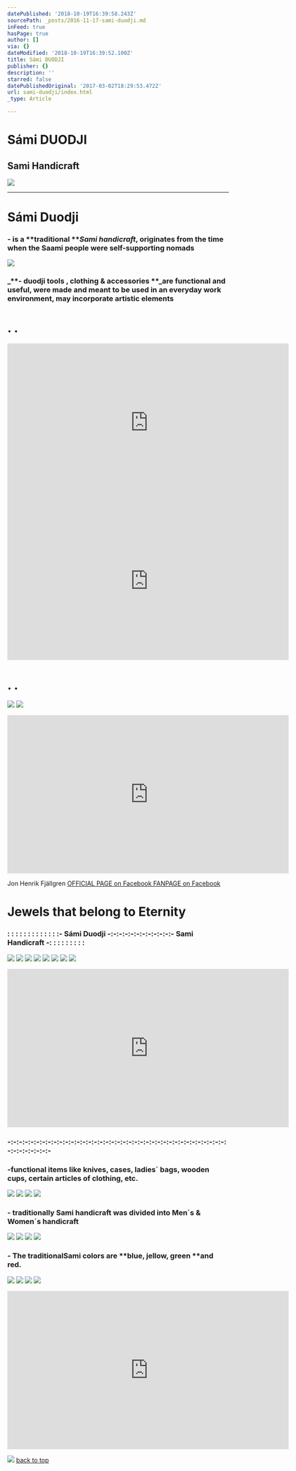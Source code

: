 ```yaml
---
datePublished: '2018-10-19T16:39:58.243Z'
sourcePath: _posts/2016-11-17-sami-duodji.md
inFeed: true
hasPage: true
author: []
via: {}
dateModified: '2018-10-19T16:39:52.100Z'
title: Sámi DUODJI
publisher: {}
description: ''
starred: false
datePublishedOriginal: '2017-03-02T18:29:53.472Z'
url: sami-duodji/index.html
_type: Article

---
```

# Sámi DUODJI

## **Sami Handicraft**
![](https://the-grid-user-content.s3-us-west-2.amazonaws.com/356e2db1-47a7-45e3-b7bd-44f60ffd6455.jpg)

---

# Sámi Duodji

### **-** is a **traditional **_Sami handicraft_, originates from the time when the Saami people were self-supporting nomads
![](https://the-grid-user-content.s3-us-west-2.amazonaws.com/b46addf5-a5ca-47a2-bb7d-19e5c42333fe.jpg)

### _**- duodji tools , clothing & accessories **_are functional and useful, were made and meant to be used in an everyday work environment, may incorporate artistic elements

# **. .**

<iframe src="https://cdn.embedly.com/widgets/media.html?src=https%3A%2F%2Fwww.youtube.com%2Fembed%2Fvideoseries%3Flist%3DPLtBwESX-1C9PsyNYmjMhQjaADwD8Kwx7D&amp;url=http%3A%2F%2Fwww.youtube.com%2Fwatch%3Fv%3D9DI-YQmWAT8&amp;image=https%3A%2F%2Fi.ytimg.com%2Fvi%2F9DI-YQmWAT8%2Fhqdefault.jpg&amp;key=a715cf41cc93453ca338d350cd26f87b&amp;type=text%2Fhtml&amp;schema=youtube" width="640" height="360" scrolling="no" frameborder="0" allowfullscreen="" style=""></iframe>

<iframe src="https://cdn.embedly.com/widgets/media.html?src=https%3A%2F%2Fwww.youtube.com%2Fembed%2F1IYB3FD7eFM%3Ffeature%3Doembed&amp;url=http%3A%2F%2Fwww.youtube.com%2Fwatch%3Fv%3D1IYB3FD7eFM&amp;image=https%3A%2F%2Fi.ytimg.com%2Fvi%2F1IYB3FD7eFM%2Fhqdefault.jpg&amp;key=a715cf41cc93453ca338d350cd26f87b&amp;type=text%2Fhtml&amp;schema=youtube" width="640" height="360" scrolling="no" frameborder="0" allowfullscreen="" style=""></iframe>

# **. .**
![](https://the-grid-user-content.s3-us-west-2.amazonaws.com/58986be0-cb90-4df6-b881-23311565e61f.jpg)
![](https://the-grid-user-content.s3-us-west-2.amazonaws.com/0ad07d0e-f4d5-4ea7-b5c8-108f76e3d905.jpg)

<iframe src="https://cdn.embedly.com/widgets/media.html?src=https%3A%2F%2Fwww.youtube.com%2Fembed%2F7m3c6xJZVio%3Ffeature%3Doembed&amp;url=http%3A%2F%2Fwww.youtube.com%2Fwatch%3Fv%3D7m3c6xJZVio&amp;image=https%3A%2F%2Fi.ytimg.com%2Fvi%2F7m3c6xJZVio%2Fhqdefault.jpg&amp;key=a715cf41cc93453ca338d350cd26f87b&amp;type=text%2Fhtml&amp;schema=youtube" width="640" height="360" scrolling="no" frameborder="0" allowfullscreen="" style=""></iframe>

Jon Henrik Fjällgren
[OFFICIAL PAGE on Facebook ][0]
[FANPAGE on Facebook][1]

# Jewels that belong to Eternity

### : : : : : : : : : : : : :- Sámi Duodji -:-:-:-:-:-:-:-:-:-:-:- Sami Handicraft -: : : : : : : : :
![](https://the-grid-user-content.s3-us-west-2.amazonaws.com/e91c8098-fb58-44c0-b3b7-f458949b4e44.jpg)
![](https://the-grid-user-content.s3-us-west-2.amazonaws.com/7028ccff-a650-41b4-8330-17d44d221867.jpg)
![](https://the-grid-user-content.s3-us-west-2.amazonaws.com/466d4218-8d1d-4066-9054-c5264e1cd05c.jpg)
![](https://the-grid-user-content.s3-us-west-2.amazonaws.com/69f48ea7-af2a-4a80-b03b-486b239e5968.jpg)
![](https://the-grid-user-content.s3-us-west-2.amazonaws.com/fc2d47f2-cb66-4e54-b5ca-3a87b5c884f5.jpg)
![](https://the-grid-user-content.s3-us-west-2.amazonaws.com/e4ade61f-5217-4e2c-97ec-37a28e5d8c91.jpg)
![](https://the-grid-user-content.s3-us-west-2.amazonaws.com/ff963470-bac7-49cb-b7ab-b2dc7d41e113.jpg)
![](https://the-grid-user-content.s3-us-west-2.amazonaws.com/fc9fdbf1-3892-4032-897a-14404d97cf66.jpg)

<iframe src="https://cdn.embedly.com/widgets/media.html?src=https%3A%2F%2Fwww.youtube.com%2Fembed%2FkYGVWeS_jR0%3Ffeature%3Doembed&amp;url=http%3A%2F%2Fwww.youtube.com%2Fwatch%3Fv%3DkYGVWeS_jR0&amp;image=https%3A%2F%2Fi.ytimg.com%2Fvi%2FkYGVWeS_jR0%2Fhqdefault.jpg&amp;key=b7d04c9b404c499eba89ee7072e1c4f7&amp;type=text%2Fhtml&amp;schema=youtube" width="640" height="360" scrolling="no" frameborder="0" allowfullscreen="" style=""></iframe>

### **-:-:-:-:-:-:-:-:-:-:-:-:-:-:-:-:-:-:-:-:-:-:-:-:-:-:-:-:-:-:-:-:-:-:-:-:-:-:-:-:-:-:-:-:-:-**

### **-functional items** like knives, cases, ladies´ bags, wooden cups, certain articles of clothing, etc.
![](https://the-grid-user-content.s3-us-west-2.amazonaws.com/45da6020-23c0-4388-aca6-97742e76e1a8.jpg)
![](https://the-grid-user-content.s3-us-west-2.amazonaws.com/3c79c82b-09ed-4091-b517-c858107d6be7.jpg)
![](https://the-grid-user-content.s3-us-west-2.amazonaws.com/e3627697-550d-4723-b91d-cd230a0254f4.jpg)
![](https://the-grid-user-content.s3-us-west-2.amazonaws.com/b9a48317-42f7-47cc-94ae-ea25079b8e23.jpg)

### **- traditionally** Sami handicraft was divided into **Men´s & Women´s handicraft**
![](https://the-grid-user-content.s3-us-west-2.amazonaws.com/7dc6fb10-2f50-40dc-8450-682bee4f6de1.jpg)
![](https://the-grid-user-content.s3-us-west-2.amazonaws.com/8b420de3-d593-4b44-859f-39ed2fb1c47a.jpg)
![](https://the-grid-user-content.s3-us-west-2.amazonaws.com/91ddfb70-a307-427d-b5bd-cc6761485ebb.jpg)
![](https://the-grid-user-content.s3-us-west-2.amazonaws.com/436ed9c0-d69e-429d-bae9-20b4f64ab410.jpg)

### **- **The traditional**Sami colors** are **blue, jellow, green **and **red**.
![](https://the-grid-user-content.s3-us-west-2.amazonaws.com/24e7c12a-2ec9-4aaa-a279-3e5bfe3e9db9.jpg)
![](https://the-grid-user-content.s3-us-west-2.amazonaws.com/cde267d0-ef31-413c-baa8-8c6bc0843c10.jpg)
![](https://the-grid-user-content.s3-us-west-2.amazonaws.com/faf831e6-bd45-41cd-a13f-a2462c8a21d6.jpg)
![](https://the-grid-user-content.s3-us-west-2.amazonaws.com/2ebf2af1-649f-46c2-b306-f6f4890d9fe4.jpg)

<iframe src="https://cdn.embedly.com/widgets/media.html?src=https%3A%2F%2Fwww.youtube.com%2Fembed%2FLU_mgFtjWlg%3Ffeature%3Doembed&amp;url=http%3A%2F%2Fwww.youtube.com%2Fwatch%3Fv%3DLU_mgFtjWlg&amp;image=https%3A%2F%2Fi.ytimg.com%2Fvi%2FLU_mgFtjWlg%2Fhqdefault.jpg&amp;key=a715cf41cc93453ca338d350cd26f87b&amp;type=text%2Fhtml&amp;schema=youtube" width="640" height="360" scrolling="no" frameborder="0" allowfullscreen="" style=""></iframe>

![](https://the-grid-user-content.s3-us-west-2.amazonaws.com/54945f55-5cf0-49c1-a80f-33eabb9b3b51.jpg)
[back to top][2]

[0]: https://www.facebook.com/jonHenrikFjallgren/
[1]: https://www.facebook.com/fansitejonhenrikfjallgren/
[2]: https://thegrid,ai/lgsamicrafts/sami-duodji/